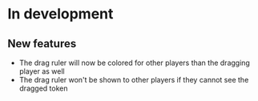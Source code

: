 # In development
## New features
- The drag ruler will now be colored for other players than the dragging player as well
- The drag ruler won't be shown to other players if they cannot see the dragged token
